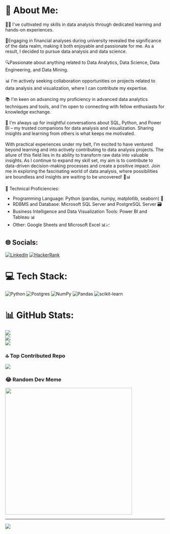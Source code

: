 # 🌟 About Me:
👩‍💻 I've cultivated my skills in data analysis through dedicated learning and hands-on experiences.<br><br>🔗Engaging in financial analyses during university revealed the significance of the data realm, making it both enjoyable and passionate for me. As a result, I decided to pursue data analysis and data science.<br><br>🔍Passionate about anything related to Data Analytics, Data Science, Data Engineering, and Data Mining.<br><br>📊 I'm actively seeking collaboration opportunities on projects related to data analysis and visualization, where I can contribute my expertise.<br><br>📚 I'm keen on advancing my proficiency in advanced data analytics techniques and tools, and I'm open to connecting with fellow enthusiasts for knowledge exchange.<br><br>🤝 I'm always up for insightful conversations about SQL, Python, and Power BI – my trusted companions for data analysis and visualization. Sharing insights and learning from others is what keeps me motivated.<br><br>With practical experiences under my belt, I'm excited to have ventured beyond learning and into actively contributing to data analysis projects. The allure of this field lies in its ability to transform raw data into valuable insights. As I continue to expand my skill set, my aim is to contribute to data-driven decision-making processes and create a positive impact. Join me in exploring the fascinating world of data analysis, where possibilities are boundless and insights are waiting to be uncovered! 🚀📊

🔧 Technical Proficiencies:
- Programming Language: Python (pandas, numpy, matplotlib, seaborn) 🐍
- RDBMS and Database: Microsoft SQL Server and PostgreSQL Server 🗃️
- Business Intelligence and Data Visualization Tools: Power BI and Tableau 📊
- Other: Google Sheets and Microsoft Excel 📊📈


## 🌐 Socials:
[![LinkedIn](https://img.shields.io/badge/LinkedIn-%230077B5.svg?logo=linkedin&logoColor=white)](https://www.linkedin.com/in/murat-t%C3%BCkel-a81814242/)
[![HackerRank](https://img.shields.io/badge/HackerRank-%2300C853.svg?logo=hackerrank&logoColor=white)](https://www.hackerrank.com/muratukel)

# 💻 Tech Stack:
![Python](https://img.shields.io/badge/python-3670A0?style=for-the-badge&logo=python&logoColor=ffdd54) ![Postgres](https://img.shields.io/badge/postgres-%23316192.svg?style=for-the-badge&logo=postgresql&logoColor=white) ![NumPy](https://img.shields.io/badge/numpy-%23013243.svg?style=for-the-badge&logo=numpy&logoColor=white) ![Pandas](https://img.shields.io/badge/pandas-%23150458.svg?style=for-the-badge&logo=pandas&logoColor=white) ![scikit-learn](https://img.shields.io/badge/scikit--learn-%23F7931E.svg?style=for-the-badge&logo=scikit-learn&logoColor=white)
# 📊 GitHub Stats:
![](https://github-readme-stats.vercel.app/api?username=muratukel&theme=dark&hide_border=false&include_all_commits=false&count_private=false)<br/>
![](https://github-readme-streak-stats.herokuapp.com/?user=muratukel&theme=dark&hide_border=false)<br/>
![](https://github-readme-stats.vercel.app/api/top-langs/?username=muratukel&theme=dark&hide_border=false&include_all_commits=false&count_private=false&layout=compact)

### 🔝 Top Contributed Repo
![](https://github-contributor-stats.vercel.app/api?username=muratukel&limit=5&theme=dark&combine_all_yearly_contributions=true)

### 😂 Random Dev Meme
<img src='https://randommeme-five.vercel.app/' style="height: 400px;"/>

---
[![](https://visitcount.itsvg.in/api?id=muratukel&icon=0&color=0)](https://visitcount.itsvg.in)

<!-- Proudly created with GPRM ( https://gprm.itsvg.in ) -->
